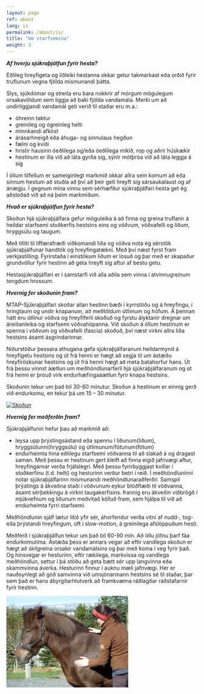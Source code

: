 ```yaml
---
layout: page
ref: about
lang: is
permalink: /about/is/
title: "Um starfsemina"
weight: 3
---
```


***Af hverju sjúkraþjálfun fyrir hesta?***

Eðlileg hreyfigeta og liðleiki hestanna okkar getur takmarkast eða orðið fyrir truflunum vegna fjölda mismunandi þátta.

Slys, sjúkdómar og streita eru bara nokkrir af mörgum mögulegum orsakavöldum sem liggja að baki fjölda vandamála.
Merki um að undirliggjandi vandamál geti verið til staðar eru m.a.:

 - óhreinn taktur
 - greinileg og ógreinleg helti
 - minnkandi afköst
 - árásarhneigð eða áhuga- og sinnulaus hegðun
 - fælni og kvíði
 - hristir hausinn óeðlilega og/eða óeðlilega mikið, rop og aðrir húskækir
 - hestinum er illa við að láta gyrða sig, sýnir mótþróa við að láta leggja á sig

Í öllum tilfellum er sameiginlegt markmið okkar allra sem komum að eða sinnum hestum að stuðla að því að þeir geti hreyft sig sársaukalaust og af ánægju.
Í gegnum mína vinnu sem sérhæfður sjúkraþjálfari hesta get ég aðstoðað við að ná þeim markmiðum.



***Hvað er sjúkraþjálfun fyrir hesta?***

Skoðun hjá sjúkraþjálfara gefur möguleika á að finna og greina truflanir á heildar starfsemi stoðkerfis hestsins eins og vöðvum, vöðvafelli og liðum, hryggsúlu og taugum.

Með tilliti til líffærafræði viðkomandi liða og vöðva nota ég sérstök sjúkraþjálfunar handtök og hreyfingatækni. Með því næst fyrst fram verkjastilling. Fyrirstaða í einstökum liðum er losuð og þar með er skapaður grundvöllur fyrir hestinn að geta hreyft sig aftur af bestu getu.

Hestasjúkraþjálfari er í samstarfi við alla aðila sem vinna í atvinnugreinum tengdum hrossum.



***Hvernig fer skoðunin fram?***

MTAP-Sjúkraþjálfari skoðar allan hestinn bæði í kyrrstöðu og á hreyfingu, í hringtaum og undir knapanum, að meðtöldum útlimum og hófum. Á þennan hátt eru útlínur vöðva og hreyfiferli skoðuð og fyrstu ályktanir dregnar um áreiðanleika og starfsemi vöðvahópanna. Við skoðun á öllum hestinum er spenna í vöðvum og vöðvafelli (fascia) skoðuð, því næst virkni allra liða hestsins ásamt ásgrindarinnar.

Niðurstöður þessara athugana gefa sjúkraþjálfaranum heildarmynd á hreyfigetu hestsins og út frá henni er hægt að segja til um ástæðu hreyfiröskunar hestsins og út frá henni hægt að meta batahorfur hans. Út frá þessu vinnst áætlun um meðhöndlunarferli hjá sjúkraþjálfaranum og út frá henni er þróuð virk endurhæfingaáætlun fyrir knapa hestsins.

Skoðunin tekur um það bil 30-60 mínutur. Skoðun á hestinum er einnig gerð við endurkomu, en tekur þá um 15 – 30 mínutur.

<a href="/images/Skoðun_thumb.JPG" data-lightbox="Skoðun" data-title="Skoðun">
  <img src="/images/Skoðun_thumb.JPG" title="Skoðun">
</a>



***Hvernig fer meðferðin fram?***

Sjúkraþjálfunin hefur þau að markmið að:

 - leysa upp þrýstingsástand eða spennu í liðunum(liðum), hryggsúlunni(hryggsúlu) og útlimunum/fótunum(fótum)
 - endurheimta hina eðlilegu starfsemi vöðvanna til að slakað á og dragast saman. Með þessu er hestinum gert kleift að finna eigið jafnvægi aftur, hreyfingarnar verða frjálslegri. Með þessu fyrirbyggjast kvillar í stoðkerfinu (t.d. helti) og hesturinn verður betri í reið. Í meðhöndluninni notar sjúkraþjálfarinn mismunandi meðhöndlunaraðferðir. Samspil þrýstings á ákveðna staði í vöðvunum eykur blóðflæði til vöðvanna, ásamt sérþekkingu á virkni taugakerfisins. Þannig eru ákveðin viðbrögð í mjúkvefnum og liðunum meðvitað kölluð fram, sem hjálpa til við að endurheimta fyrri starfsemi.

Meðhöndlunin sjálf lætur lítið yfir sér, áhorfendur verða vitni af nudd-, tog- eða þrýstandi hreyfingum, oft í slow-motion, á greinilega afslöppuðum hesti.

Meðferð í sjúkraþjálfun tekur um það bil 60-90 mín. Að öllu jöfnu þarf fáa endurkomutíma. Ástæða þess er annars vegar að eftir vandlega skoðun er hægt að skilgreina orsakir vandamálsins og þar með koma í veg fyrir það. Og hinsvegar er hesturinn, eftir rækilega, markvissa og vandlega meðhöndlun, settur í þá stöðu að geta bætt sér upp langvinna eða skammvinna áverka. Hesturinn finnur í auknu mæli jafnvægi. Hér er nauðsynlegt að góð samvinna við umsjónarmann hestsins sé til staðar, þar sem það er hans ábyrgðarhlutverk að framkvæma ráðlagðar ráðstafarnir fyrir hestinn.

<a href="/images/Meðferð_thumb.JPG" data-lightbox="Meðferð" data-title="Meðferð">
  <img src="/images/Meðferð_thumb.JPG" title="Meðferð">
</a>
